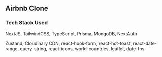 ## Airbnb Clone

### Tech Stack Used

NextJS, TailwindCSS, TypeScript, Prisma, MongoDB, NextAuth

Zustand, Cloudinary CDN, react-hook-form, react-hot-toast, react-date-range, query-string, react-icons, world-countries, leaflet, date-fns

